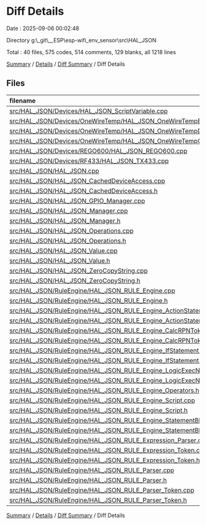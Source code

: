 # Diff Details

Date : 2025-09-06 00:02:48

Directory g:\\_git\\__ESP\\esp-wifi_env_sensor\\src\\HAL_JSON

Total : 40 files,  575 codes, 514 comments, 129 blanks, all 1218 lines

[Summary](results.md) / [Details](details.md) / [Diff Summary](diff.md) / Diff Details

## Files
| filename | language | code | comment | blank | total |
| :--- | :--- | ---: | ---: | ---: | ---: |
| [src/HAL\_JSON/Devices/HAL\_JSON\_ScriptVariable.cpp](/src/HAL_JSON/Devices/HAL_JSON_SCRIPTVariable.cpp) | C++ | 1 | 0 | 0 | 1 |
| [src/HAL\_JSON/Devices/OneWireTemp/HAL\_JSON\_OneWireTempBus.cpp](/src/HAL_JSON/Devices/OneWireTemp/HAL_JSON_OneWireTempBus.cpp) | C++ | 2 | 0 | 1 | 3 |
| [src/HAL\_JSON/Devices/OneWireTemp/HAL\_JSON\_OneWireTempDevice.cpp](/src/HAL_JSON/Devices/OneWireTemp/HAL_JSON_OneWireTempDevice.cpp) | C++ | 3 | 0 | -1 | 2 |
| [src/HAL\_JSON/Devices/OneWireTemp/HAL\_JSON\_OneWireTempGroup.cpp](/src/HAL_JSON/Devices/OneWireTemp/HAL_JSON_OneWireTempGroup.cpp) | C++ | 2 | 0 | 0 | 2 |
| [src/HAL\_JSON/Devices/REGO600/HAL\_JSON\_REGO600.cpp](/src/HAL_JSON/Devices/REGO600/HAL_JSON_REGO600.cpp) | C++ | 1 | 0 | 0 | 1 |
| [src/HAL\_JSON/Devices/RF433/HAL\_JSON\_TX433.cpp](/src/HAL_JSON/Devices/RF433/HAL_JSON_TX433.cpp) | C++ | 8 | 0 | 0 | 8 |
| [src/HAL\_JSON/HAL\_JSON.cpp](/src/HAL_JSON/HAL_JSON.cpp) | C++ | 1 | -1 | 1 | 1 |
| [src/HAL\_JSON/HAL\_JSON\_CachedDeviceAccess.cpp](/src/HAL_JSON/HAL_JSON_CachedDeviceAccess.cpp) | C++ | 28 | 0 | 3 | 31 |
| [src/HAL\_JSON/HAL\_JSON\_CachedDeviceAccess.h](/src/HAL_JSON/HAL_JSON_CachedDeviceAccess.h) | C++ | 3 | 0 | 2 | 5 |
| [src/HAL\_JSON/HAL\_JSON\_GPIO\_Manager.cpp](/src/HAL_JSON/HAL_JSON_GPIO_Manager.cpp) | C++ | 2 | 0 | 0 | 2 |
| [src/HAL\_JSON/HAL\_JSON\_Manager.cpp](/src/HAL_JSON/HAL_JSON_Manager.cpp) | C++ | 5 | 0 | 0 | 5 |
| [src/HAL\_JSON/HAL\_JSON\_Manager.h](/src/HAL_JSON/HAL_JSON_Manager.h) | C++ | 1 | 0 | 0 | 1 |
| [src/HAL\_JSON/HAL\_JSON\_Operations.cpp](/src/HAL_JSON/HAL_JSON_Operations.cpp) | C++ | 24 | 0 | 1 | 25 |
| [src/HAL\_JSON/HAL\_JSON\_Operations.h](/src/HAL_JSON/HAL_JSON_Operations.h) | C++ | -3 | 8 | 2 | 7 |
| [src/HAL\_JSON/HAL\_JSON\_Value.cpp](/src/HAL_JSON/HAL_JSON_Value.cpp) | C++ | 1 | 0 | 1 | 2 |
| [src/HAL\_JSON/HAL\_JSON\_Value.h](/src/HAL_JSON/HAL_JSON_Value.h) | C++ | 1 | 0 | 0 | 1 |
| [src/HAL\_JSON/HAL\_JSON\_ZeroCopyString.cpp](/src/HAL_JSON/HAL_JSON_ZeroCopyString.cpp) | C++ | 27 | 2 | 7 | 36 |
| [src/HAL\_JSON/HAL\_JSON\_ZeroCopyString.h](/src/HAL_JSON/HAL_JSON_ZeroCopyString.h) | C++ | 10 | 0 | 2 | 12 |
| [src/HAL\_JSON/RuleEngine/HAL\_JSON\_RULE\_Engine.cpp](/src/HAL_JSON/RuleEngine/HAL_JSON_SCRIPT_ENGINE_Engine.cpp) | C++ | -3 | 0 | -4 | -7 |
| [src/HAL\_JSON/RuleEngine/HAL\_JSON\_RULE\_Engine.h](/src/HAL_JSON/RuleEngine/HAL_JSON_SCRIPT_ENGINE_Engine.h) | C++ | -13 | -4 | -6 | -23 |
| [src/HAL\_JSON/RuleEngine/HAL\_JSON\_RULE\_Engine\_ActionStatement.cpp](/src/HAL_JSON/RuleEngine/HAL_JSON_SCRIPT_ENGINE_ActionStatement.cpp) | C++ | 39 | 143 | 4 | 186 |
| [src/HAL\_JSON/RuleEngine/HAL\_JSON\_RULE\_Engine\_ActionStatement.h](/src/HAL_JSON/RuleEngine/HAL_JSON_SCRIPT_ENGINE_ActionStatement.h) | C++ | 14 | 11 | 9 | 34 |
| [src/HAL\_JSON/RuleEngine/HAL\_JSON\_RULE\_Engine\_CalcRPNToken.cpp](/src/HAL_JSON/RuleEngine/HAL_JSON_SCRIPT_ENGINE_CalcRPNToken.cpp) | C++ | -123 | 241 | 3 | 121 |
| [src/HAL\_JSON/RuleEngine/HAL\_JSON\_RULE\_Engine\_CalcRPNToken.h](/src/HAL_JSON/RuleEngine/HAL_JSON_SCRIPT_ENGINE_CalcRPNToken.h) | C++ | 28 | 19 | 8 | 55 |
| [src/HAL\_JSON/RuleEngine/HAL\_JSON\_RULE\_Engine\_IfStatement.cpp](/src/HAL_JSON/RuleEngine/HAL_JSON_SCRIPT_ENGINE_IfStatement.cpp) | C++ | 69 | 9 | 3 | 81 |
| [src/HAL\_JSON/RuleEngine/HAL\_JSON\_RULE\_Engine\_IfStatement.h](/src/HAL_JSON/RuleEngine/HAL_JSON_SCRIPT_ENGINE_IfStatement.h) | C++ | -1 | 0 | -1 | -2 |
| [src/HAL\_JSON/RuleEngine/HAL\_JSON\_RULE\_Engine\_LogicExecNode.cpp](/src/HAL_JSON/RuleEngine/HAL_JSON_SCRIPT_ENGINE_LogicExecNode.cpp) | C++ | 108 | 20 | 4 | 132 |
| [src/HAL\_JSON/RuleEngine/HAL\_JSON\_RULE\_Engine\_LogicExecNode.h](/src/HAL_JSON/RuleEngine/HAL_JSON_SCRIPT_ENGINE_LogicExecNode.h) | C++ | -6 | 0 | -1 | -7 |
| [src/HAL\_JSON/RuleEngine/HAL\_JSON\_RULE\_Engine\_Operators.h](/src/HAL_JSON/RuleEngine/HAL_JSON_SCRIPT_ENGINE_Operators.h) | C++ | 21 | 2 | 2 | 25 |
| [src/HAL\_JSON/RuleEngine/HAL\_JSON\_RULE\_Engine\_Script.cpp](/src/HAL_JSON/RuleEngine/HAL_JSON_SCRIPT_ENGINE_Script.cpp) | C++ | 56 | 10 | 10 | 76 |
| [src/HAL\_JSON/RuleEngine/HAL\_JSON\_RULE\_Engine\_Script.h](/src/HAL_JSON/RuleEngine/HAL_JSON_SCRIPT_ENGINE_Script.h) | C++ | 3 | 1 | 2 | 6 |
| [src/HAL\_JSON/RuleEngine/HAL\_JSON\_RULE\_Engine\_StatementBlock.cpp](/src/HAL_JSON/RuleEngine/HAL_JSON_SCRIPT_ENGINE_StatementBlock.cpp) | C++ | 8 | 6 | 7 | 21 |
| [src/HAL\_JSON/RuleEngine/HAL\_JSON\_RULE\_Engine\_StatementBlock.h](/src/HAL_JSON/RuleEngine/HAL_JSON_SCRIPT_ENGINE_StatementBlock.h) | C++ | 1 | 0 | 0 | 1 |
| [src/HAL\_JSON/RuleEngine/HAL\_JSON\_RULE\_Expression\_Parser.cpp](/src/HAL_JSON/RuleEngine/HAL_JSON_SCRIPT_ENGINE_Expression_Parser.cpp) | C++ | 24 | 8 | 7 | 39 |
| [src/HAL\_JSON/RuleEngine/HAL\_JSON\_RULE\_Expression\_Token.cpp](/src/HAL_JSON/RuleEngine/HAL_JSON_SCRIPT_ENGINE_Expression_Token.cpp) | C++ | 20 | 0 | 3 | 23 |
| [src/HAL\_JSON/RuleEngine/HAL\_JSON\_RULE\_Expression\_Token.h](/src/HAL_JSON/RuleEngine/HAL_JSON_SCRIPT_ENGINE_Expression_Token.h) | C++ | 2 | 0 | 1 | 3 |
| [src/HAL\_JSON/RuleEngine/HAL\_JSON\_RULE\_Parser.cpp](/src/HAL_JSON/RuleEngine/HAL_JSON_SCRIPT_ENGINE_Parser.cpp) | C++ | 133 | 31 | 38 | 202 |
| [src/HAL\_JSON/RuleEngine/HAL\_JSON\_RULE\_Parser.h](/src/HAL_JSON/RuleEngine/HAL_JSON_SCRIPT_ENGINE_Parser.h) | C++ | 14 | 0 | 4 | 18 |
| [src/HAL\_JSON/RuleEngine/HAL\_JSON\_RULE\_Parser\_Token.cpp](/src/HAL_JSON/RuleEngine/HAL_JSON_SCRIPT_ENGINE_Parser_Token.cpp) | C++ | 63 | 11 | 13 | 87 |
| [src/HAL\_JSON/RuleEngine/HAL\_JSON\_RULE\_Parser\_Token.h](/src/HAL_JSON/RuleEngine/HAL_JSON_SCRIPT_ENGINE_Parser_Token.h) | C++ | 1 | -3 | 4 | 2 |

[Summary](results.md) / [Details](details.md) / [Diff Summary](diff.md) / Diff Details